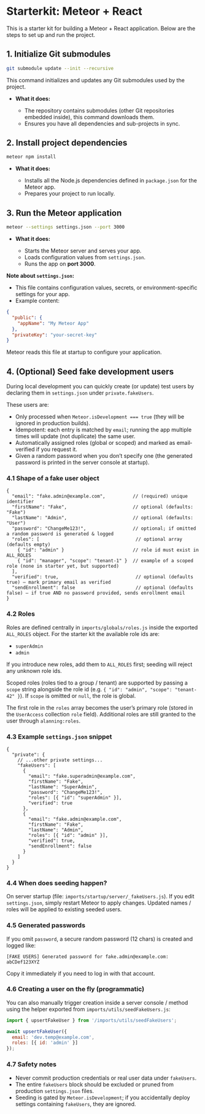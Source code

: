 # Starterkit: Meteor + React

This is a starter kit for building a Meteor + React application. Below are the steps to set up and run the project.

## 1. Initialize Git submodules

```bash
git submodule update --init --recursive
```

This command initializes and updates any Git submodules used by the project.

* **What it does:**

  * The repository contains submodules (other Git repositories embedded inside), this command downloads them.
  * Ensures you have all dependencies and sub-projects in sync.

## 2. Install project dependencies

```bash
meteor npm install
```

* **What it does:**

  * Installs all the Node.js dependencies defined in `package.json` for the Meteor app.
  * Prepares your project to run locally.

## 3. Run the Meteor application

```bash
meteor --settings settings.json --port 3000
```

* **What it does:**

  * Starts the Meteor server and serves your app.
  * Loads configuration values from `settings.json`.
  * Runs the app on **port 3000**.

**Note about `settings.json`:**

* This file contains configuration values, secrets, or environment-specific settings for your app.
* Example content:

```json
{
  "public": {
    "appName": "My Meteor App"
  },
  "privateKey": "your-secret-key"
}
```

Meteor reads this file at startup to configure your application.

## 4. (Optional) Seed fake development users

During local development you can quickly create (or update) test users by declaring them in `settings.json` under `private.fakeUsers`.

These users are:

* Only processed when `Meteor.isDevelopment === true` (they will be ignored in production builds).
* Idempotent: each entry is matched by `email`; running the app multiple times will update (not duplicate) the same user.
* Automatically assigned roles (global or scoped) and marked as email‐verified if you request it.
* Given a random password when you don’t specify one (the generated password is printed in the server console at startup).

### 4.1 Shape of a fake user object

```jsonc
{
  "email": "fake.admin@example.com",          // (required) unique identifier
  "firstName": "Fake",                        // optional (defaults: "Fake")
  "lastName": "Admin",                        // optional (defaults: "User")
  "password": "ChangeMe123!",                 // optional; if omitted a random password is generated & logged
  "roles": [                                   // optional array (defaults empty)
    { "id": "admin" }                         // role id must exist in ALL_ROLES
    { "id": "manager", "scope": "tenant-1" }  // example of a scoped role (none in starter yet, but supported)
  ],
  "verified": true,                            // optional (defaults true) – mark primary email as verified
  "sendEnrollment": false                      // optional (defaults false) – if true AND no password provided, sends enrollment email
}
```

### 4.2 Roles

Roles are defined centrally in `imports/globals/roles.js` inside the exported `ALL_ROLES` object. For the starter kit the available role ids are:

* `superAdmin`
* `admin`

If you introduce new roles, add them to `ALL_ROLES` first; seeding will reject any unknown role ids.

Scoped roles (roles tied to a group / tenant) are supported by passing a `scope` string alongside the role id (e.g. `{ "id": "admin", "scope": "tenant-42" }`). If `scope` is omitted or `null`, the role is global.

The first role in the `roles` array becomes the user’s primary role (stored in the `UserAccess` collection `role` field). Additional roles are still granted to the user through `alanning:roles`.

### 4.3 Example `settings.json` snippet

```jsonc
{
  "private": {
    // ...other private settings...
    "fakeUsers": [
      {
        "email": "fake.superadmin@example.com",
        "firstName": "Fake",
        "lastName": "SuperAdmin",
        "password": "ChangeMe123!",
        "roles": [{ "id": "superAdmin" }],
        "verified": true
      },
      {
        "email": "fake.admin@example.com",
        "firstName": "Fake",
        "lastName": "Admin",
        "roles": [{ "id": "admin" }],
        "verified": true,
        "sendEnrollment": false
      }
    ]
  }
}
```

### 4.4 When does seeding happen?

On server startup (file: `imports/startup/server/_fakeUsers.js`). If you edit `settings.json`, simply restart Meteor to apply changes. Updated names / roles will be applied to existing seeded users.

### 4.5 Generated passwords

If you omit `password`, a secure random password (12 chars) is created and logged like:

```
[FAKE USERS] Generated password for fake.admin@example.com: abCDef123XYZ
```

Copy it immediately if you need to log in with that account.

### 4.6 Creating a user on the fly (programmatic)

You can also manually trigger creation inside a server console / method using the helper exported from `imports/utils/seedFakeUsers.js`:

```js
import { upsertFakeUser } from '/imports/utils/seedFakeUsers';

await upsertFakeUser({
  email: 'dev.temp@example.com',
  roles: [{ id: 'admin' }]
});
```

### 4.7 Safety notes

* Never commit production credentials or real user data under `fakeUsers`.
* The entire `fakeUsers` block should be excluded or pruned from production `settings.json` files.
* Seeding is gated by `Meteor.isDevelopment`; if you accidentally deploy settings containing `fakeUsers`, they are ignored.
